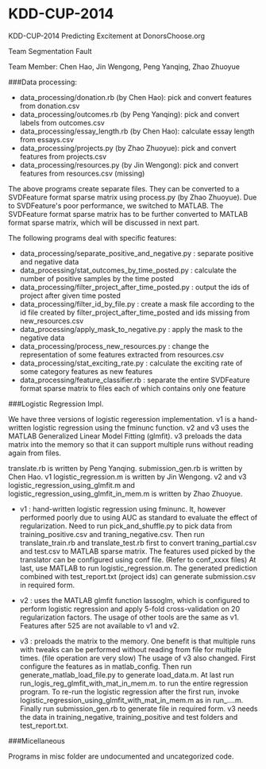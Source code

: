 KDD-CUP-2014
============

KDD-CUP-2014 Predicting Excitement at DonorsChoose.org

Team Segmentation Fault

Team Member:
Chen Hao, Jin Wengong, Peng Yanqing, Zhao Zhuoyue

###Data processing:

* data_processing/donation.rb (by Chen Hao): pick and convert features from donation.csv
* data_processing/outcomes.rb (by Peng Yanqing): pick and convert labels from outcomes.csv
* data_processing/essay_length.rb (by Chen Hao): calculate essay length from essays.csv
* data_processing/projects.py (by Zhao Zhuoyue): pick and convert features from projects.csv
* data_processing/resources.py (by Jin Wengong): pick and convert features from resources.csv (missing)

The above programs create separate files. They can be converted to a SVDFeature format sparse matrix using process.py (by Zhao Zhuoyue). Due to SVDFeature's poor performance, we switched to MATLAB. The SVDFeature format sparse matrix has to be further converted to MATLAB format sparse matrix, which will be discussed in next part.

The following programs deal with specific features:

* data_processing/separate_positive_and_negative.py : separate positive and negative data
* data_processing/stat_outcomes_by_time_posted.py : calculate the number of positive samples by the time posted
* data_processing/filter_project_after_time_posted.py : output the ids of project after given time posted
* data_processing/filter_id_by_file.py : create a mask file according to the id file created by filter_project_after_time_posted and ids missing from new_resources.csv
* data_processing/apply_mask_to_negative.py : apply the mask to the negative data
* data_processing/process_new_resources.py : change the representation of some features extracted from resources.csv
* data_processing/stat_exciting_rate.py : calculate the exciting rate of some category features as new features
* data_processing/feature_classifier.rb : separate the entire SVDFeature format sparse matrix to files each of which contains only one feature

###Logistic Regression Impl.

We have three versions of logistic regeression implementation. v1 is a hand-written logistic regression using the fminunc function. v2 and v3 uses the MATLAB Generalized Linear Model Fitting (glmfit). v3 preloads the data matrix into the memory so that it can support multiple runs without reading again from files.

translate.rb is written by Peng Yanqing. submission_gen.rb is written by Chen Hao. v1 logistic_regression.m is written by Jin Wengong. v2 and v3 logistic_regression_using_glmfit.m and logistic_regression_using_glmfit_in_mem.m is written by Zhao Zhuoyue.

* v1 : hand-written logistic regression using fminunc. It, however performed poorly due to using AUC as standard to evaluate the effect of regularization. Need to run pick_and_shuffle.py to pick data from training_positive.csv and traning_negative.csv. Then run translate_train.rb and translate_test.rb first to convert traning_partial.csv and test.csv to MATLAB sparse matrix. The features used picked by the translator can be configured using conf file. (Refer to conf_xxxx files) At last, use MATLAB to run logistic_regression.m. The generated prediction combined with test_report.txt (project ids) can generate submission.csv in required form.

* v2 : uses the MATLAB glmfit function lassoglm, which is configured to perform logistic regression and apply 5-fold cross-validation on 20 regularization factors. The usage of other tools are the same as v1. Features after 525 are not available to v1 and v2.

* v3 : preloads the matrix to the memory. One benefit is that multiple runs with tweaks can be performed without reading from file for multiple times. (file operation are very slow) The usage of v3 also changed. First configure the features as in matlab_config. Then run generate_matlab_load_file.py to generate load_data.m. At last run run_logis_reg_glmfit_with_mat_in_mem.m. to run the entire regression program. To re-run the logistic regression after the first run, invoke logistic_regression_using_glmfit_with_mat_in_mem.m as in run_....m. Finally run submission_gen.rb to generate file in required form. v3 needs the data in training_negative, training_positive and test folders and test_report.txt.


###Micellaneous

Programs in misc folder are undocumented and uncategorized code.